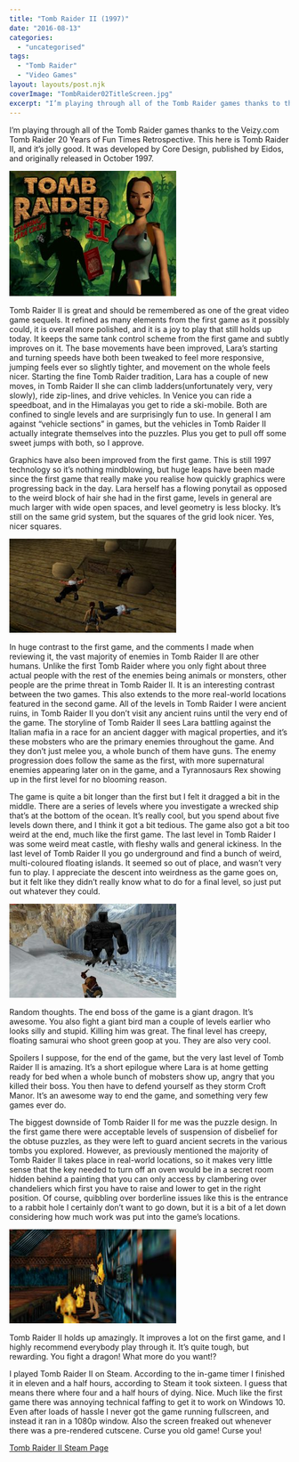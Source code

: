 ```yaml
---
title: "Tomb Raider II (1997)"
date: "2016-08-13"
categories: 
  - "uncategorised"
tags: 
  - "Tomb Raider"
  - "Video Games"
layout: layouts/post.njk
coverImage: "TombRaider02TitleScreen.jpg"
excerpt: "I’m playing through all of the Tomb Raider games thanks to the Veizy.com Tomb Raider 20 Years of Fun Times Retrospective. This here is Tomb Raider II, and it’s jolly good. It was developed by Core Design, published by Eidos, and originally released in October 1997."
---
```

I’m playing through all of the Tomb Raider games thanks to the Veizy.com Tomb Raider 20 Years of Fun Times Retrospective. This here is Tomb Raider II, and it’s jolly good. It was developed by Core Design, published by Eidos, and originally released in October 1997.

![Tomb Raider II Title Screen](images/TombRaider02TitleScreen-300x225.jpg "Tomb Raider II Title Screen")

Tomb Raider II is great and should be remembered as one of the great video game sequels. It refined as many elements from the first game as it possibly could, it is overall more polished, and it is a joy to play that still holds up today. It keeps the same tank control scheme from the first game and subtly improves on it. The base movements have been improved, Lara’s starting and turning speeds have both been tweaked to feel more responsive, jumping feels ever so slightly tighter, and movement on the whole feels nicer. Starting the fine Tomb Raider tradition, Lara has a couple of new moves, in Tomb Raider II she can climb ladders(unfortunately very, very slowly), ride zip-lines, and drive vehicles. In Venice you can ride a speedboat, and in the Himalayas you get to ride a ski-mobile. Both are confined to single levels and are surprisingly fun to use. In general I am against “vehicle sections” in games, but the vehicles in Tomb Raider II actually integrate themselves into the puzzles. Plus you get to pull off some sweet jumps with both, so I approve.

Graphics have also been improved from the first game. This is still 1997 technology so it’s nothing mindblowing, but huge leaps have been made since the first game that really make you realise how quickly graphics were progressing back in the day. Lara herself has a flowing ponytail as opposed to the weird block of hair she had in the first game, levels in general are much larger with wide open spaces, and level geometry is less blocky. It’s still on the same grid system, but the squares of the grid look nicer. Yes, nicer squares.

![](images/TombRaider02Archeology-300x169.jpg "Lara putting her degree in archaeology to good use")

In huge contrast to the first game, and the comments I made when reviewing it, the vast majority of enemies in Tomb Raider II are other humans. Unlike the first Tomb Raider where you only fight about three actual people with the rest of the enemies being animals or monsters, other people are the prime threat in Tomb Raider II. It is an interesting contrast between the two games. This also extends to the more real-world locations featured in the second game. All of the levels in Tomb Raider I were ancient ruins, in Tomb Raider II you don’t visit any ancient ruins until the very end of the game. The storyline of Tomb Raider II sees Lara battling against the Italian mafia in a race for an ancient dagger with magical properties, and it’s these mobsters who are the primary enemies throughout the game. And they don’t just melee you, a whole bunch of them have guns. The enemy progression does follow the same as the first, with more supernatural enemies appearing later on in the game, and a Tyrannosaurs Rex showing up in the first level for no blooming reason.

The game is quite a bit longer than the first but I felt it dragged a bit in the middle. There are a series of levels where you investigate a wrecked ship that’s at the bottom of the ocean. It’s really cool, but you spend about five levels down there, and I think it got a bit tedious. The game also got a bit too weird at the end, much like the first game. The last level in Tomb Raider I was some weird meat castle, with fleshy walls and general ickiness. In the last level of Tomb Raider II you go underground and find a bunch of weird, multi-coloured floating islands. It seemed so out of place, and wasn’t very fun to play. I appreciate the descent into weirdness as the game goes on, but it felt like they didn’t really know what to do for a final level, so just put out whatever they could.

![Lara Croft fighting a giant bird man](images/TombRaider02BirdMan-300x169.jpg "This giant bird man is supposed to be scary, but I find him hilarious")

Random thoughts. The end boss of the game is a giant dragon. It’s awesome. You also fight a giant bird man a couple of levels earlier who looks silly and stupid. Killing him was great. The final level has creepy, floating samurai who shoot green goop at you. They are also very cool.

Spoilers I suppose, for the end of the game, but the very last level of Tomb Raider II is amazing. It’s a short epilogue where Lara is at home getting ready for bed when a whole bunch of mobsters show up, angry that you killed their boss. You then have to defend yourself as they storm Croft Manor. It’s an awesome way to end the game, and something very few games ever do.

The biggest downside of Tomb Raider II for me was the puzzle design. In the first game there were acceptable levels of suspension of disbelief for the obtuse puzzles, as they were left to guard ancient secrets in the various tombs you explored. However, as previously mentioned the majority of Tomb Raider II takes place in real-world locations, so it makes very little sense that the key needed to turn off an oven would be in a secret room hidden behind a painting that you can only access by clambering over chandeliers which first you have to raise and lower to get in the right position. Of course, quibbling over borderline issues like this is the entrance to a rabbit hole I certainly don’t want to go down, but it is a bit of a let down considering how much work was put into the game’s locations.

![](images/TombRaider02Hot-300x169.jpg "Please insert your own joke about how hot Lara Croft is")

Tomb Raider II holds up amazingly. It improves a lot on the first game, and I highly recommend everybody play through it. It’s quite tough, but rewarding. You fight a dragon! What more do you want!?

I played Tomb Raider II on Steam. According to the in-game timer I finished it in eleven and a half hours, according to Steam it took sixteen. I guess that means there where four and a half hours of dying. Nice. Much like the first game there was annoying technical faffing to get it to work on Windows 10. Even after loads of hassle I never got the game running fullscreen, and instead it ran in a 1080p window. Also the screen freaked out whenever there was a pre-rendered cutscene. Curse you old game! Curse you!

[Tomb Raider II Steam Page](http://store.steampowered.com/app/225300/Tomb_Raider_II/)
